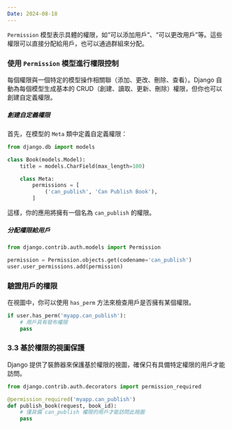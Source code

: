 ```yaml
---
Date: 2024-08-18
---
```

`Permission` 模型表示具體的權限，如“可以添加用戶”、“可以更改用戶”等。這些權限可以直接分配給用戶，也可以通過群組來分配。
### 使用 `Permission` 模型進行權限控制
每個權限與一個特定的模型操作相關聯（添加、更改、刪除、查看）。Django 自動為每個模型生成基本的 CRUD（創建、讀取、更新、刪除）權限，但你也可以創建自定義權限。
##### 創建自定義權限
首先，在模型的 `Meta` 類中定義自定義權限：

```python
from django.db import models

class Book(models.Model):
    title = models.CharField(max_length=100)

    class Meta:
        permissions = [
            ('can_publish', 'Can Publish Book'),
        ]
```

這樣，你的應用將擁有一個名為 `can_publish` 的權限。
##### 分配權限給用戶
```python
from django.contrib.auth.models import Permission

permission = Permission.objects.get(codename='can_publish')
user.user_permissions.add(permission)
```
### 驗證用戶的權限
在視圖中，你可以使用 `has_perm` 方法來檢查用戶是否擁有某個權限。

```python
if user.has_perm('myapp.can_publish'):
    # 用戶具有發布權限
    pass
```
### 3.3 基於權限的視圖保護
Django 提供了裝飾器來保護基於權限的視圖，確保只有具備特定權限的用戶才能訪問。

```python
from django.contrib.auth.decorators import permission_required

@permission_required('myapp.can_publish')
def publish_book(request, book_id):
    # 僅具備 can_publish 權限的用戶才能訪問此視圖
    pass
```
